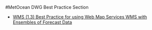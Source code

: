 #MetOcean DWG Best Practice Section

 - [WMS (1.3) Best Practice for using Web Map Services WMS with Ensembles of Forecast Data](https://github.com/opengeospatial/MetOceanDWG/blob/main/MetOceanDWG%20Best%20Practice/16-086r2_OGC_Best_Practice_for_using_Web_Map_Services_WMS_with_Ensembles_of_Forecast_Data.doc)
